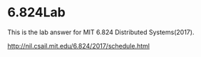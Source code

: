 # 6.824Lab
This is the lab answer for MIT 6.824 Distributed Systems(2017).

http://nil.csail.mit.edu/6.824/2017/schedule.html
